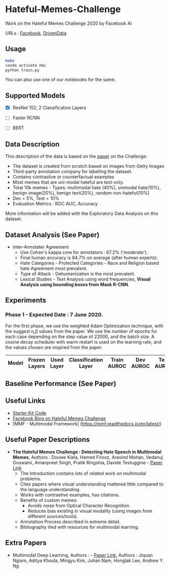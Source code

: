 # Hateful-Memes-Challenge
Work on the Hateful Memes Challenge 2020 by Facebook AI

URLs : [Facebook](https://ai.facebook.com/blog/hateful-memes-challenge-and-data-set), [DrivenData](https://www.drivendata.org/competitions/64/hateful-memes/?fbclid=IwAR0tcPtO2MEYoCoPYMOFAf9LpkEVDvlJ2PDbXBFAkS1rjdOlECgIzNZOol4)


## Usage
```bash
make
conda activate hmc
python train.py
```
You can also use one of our notebooks for the same.

## Supported Models
- [x] ResNet 152, 2 Classification Layers
- [ ] Faster RCNN
- [ ] BERT


## Data Description
This description of the data is based on the [paper](https://arxiv.org/pdf/2005.04790.pdf) on the Challenge:
- The dataset is created from scratch based on images from Getty Images
- Third-party annotation company for labelling the dataset.
- Contains contrastive or counterfactual examples
- Most memes that are uni-modal hateful are text-only.
- Total 10k memes - Types: multimodal hate (40%), unimodal hate(10%), benign image(20%), benign text(20%), random non-hateful(10%)
- Dev  = 5%, Test = 10%
- Evaluation Metrics : ROC AUC, Accuracy

More information will be added with the Exploratory Data Analysis on this dataset.

## Dataset Analysis (See Paper)
- Inter-Annotater Agreement
  - Use Cohen's kappa core for annotators : 67.2% ('moderate').
  - Final human accuracy is 84.7% on average (after human experts).
  - Hate Categories - Protected Categories - Race and Religion based hate Agreement most prevalent.
  - Type of Attack - Dehumanization is the most prevalent.
  - Lexical Studies - Text Analysis using word frequencies, **Visual Analysis using bounding boxes from Mask R-CNN**.
<NEEDS more EDA>


## Experiments

### Phase 1 - Expected Date : 7 June 2020.
For the first phase, we use the weighted Adam Optimization technique, with the suggest &eta;,&beta; values from the paper. We use the number of epochs for each case depending on the step value of 22000, and the batch size. A cosine decay scheduler with warm restart is used on the learning rate, and the values chosen are inspired from the paper.

|Model|Frozen Layers|Used Layer|Classification Layer|Train AUROC|Dev AUROC|Test AUROC|
|-|-|-|-|-|-|-|

## Baseline Performance (See Paper)
<NEED TO ADD BASELINE RESULTS FROM THE PAPER>

## Useful Links
- [Starter Kit Code](https://github.com/facebookresearch/mmf/tree/master/projects/hateful_memes)
- [Facebook Blog on Hateful Memes Challenge](https://ai.facebook.com/blog/hateful-memes-challenge-and-data-set)
- [MMF - Multimodal Framework] (https://mmf.readthedocs.io/en/latest/)

## Useful Paper Descriptions
- **The Hateful Memes Challenge : Detecting Hate Speech in Multimodal Memes**, Authors : Douwe Kiela, Hamed Firooz, Aravind Mohan, Vedanuj Goswami, Amanpreet Singh, Pratik Ringshia, Davide Testuggine - [Paper Link](https://arxiv.org/pdf/2005.04790.pdf)
  - The Introduction contains lots of related work on multimodal problems.
  - Cites papers where visual understanding mattered little compared to the language understanding.
  - Works with contrastive examples, has citations.
  - Benefits of custom memes:
    - Avoids noise from Optical Character Recognition.
    - Reduces bias existing in visual modality (using images from different sources/tools).
  - Annotation Process described in extreme detail.
  - Bibliography illed with resources for multimodal learning.


## Extra Papers
- Multimodal Deep Learning, Authors : - [Paper Link](https://people.csail.mit.edu/khosla/papers/icml2011_ngiam.pdf), Authors : Jiquan Ngiam, Aditya Khosla, Mingyu Kim, Juhan Nam, Honglak Lee, Andrew Y. Ng
